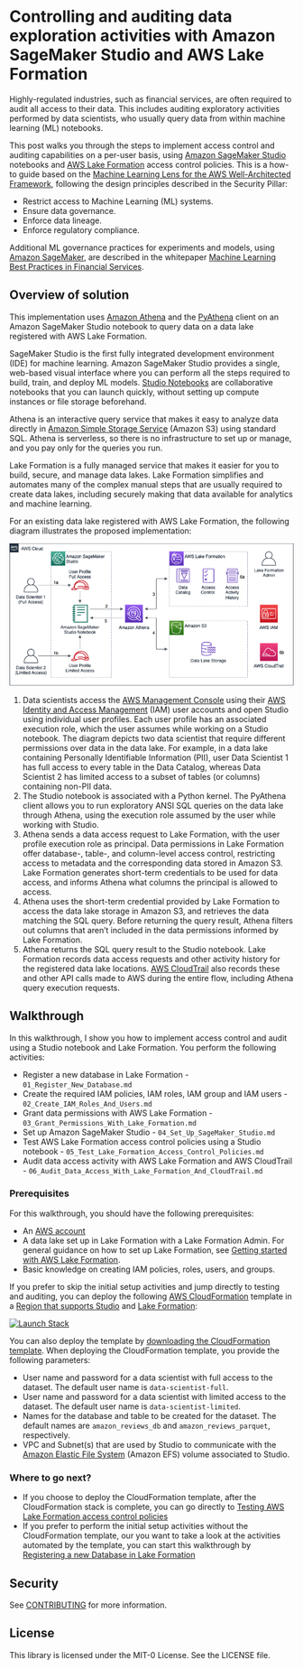 # Controlling and auditing data exploration activities with Amazon SageMaker Studio and AWS Lake Formation

Highly-regulated industries, such as financial services, are often required to audit all access to their data. This includes auditing exploratory activities performed by data scientists, who usually query data from within machine learning (ML) notebooks.

This post walks you through the steps to implement access control and auditing capabilities on a per-user basis, using [Amazon SageMaker Studio](https://docs.aws.amazon.com/sagemaker/latest/dg/studio.html) notebooks and [AWS Lake Formation](https://aws.amazon.com/lake-formation/) access control policies. This is a how-to guide based on the [Machine Learning Lens for the AWS Well-Architected Framework](https://d1.awsstatic.com/whitepapers/architecture/wellarchitected-Machine-Learning-Lens.pdf), following the design principles described in the Security Pillar:

- Restrict access to Machine Learning (ML) systems.
- Ensure data governance.
- Enforce data lineage.
- Enforce regulatory compliance.

Additional ML governance practices for experiments and models, using [Amazon SageMaker](https://aws.amazon.com/sagemaker/), are described in the whitepaper [Machine Learning Best Practices in Financial Services](https://d1.awsstatic.com/whitepapers/machine-learning-in-financial-services-on-aws.pdf).

## Overview of solution
This implementation uses [Amazon Athena](http://aws.amazon.com/athena) and the [PyAthena](https://pypi.org/project/PyAthena/) client on an Amazon SageMaker Studio notebook to query data on a data lake registered with AWS Lake Formation.

SageMaker Studio is the first fully integrated development environment (IDE) for machine learning. Amazon SageMaker Studio provides a single, web-based visual interface where you can perform all the steps required to build, train, and deploy ML models. [Studio Notebooks](https://docs.aws.amazon.com/sagemaker/latest/dg/notebooks.html) are collaborative notebooks that you can launch quickly, without setting up compute instances or file storage beforehand.

Athena is an interactive query service that makes it easy to analyze data directly in [Amazon Simple Storage Service](https://aws.amazon.com/s3/) (Amazon S3) using standard SQL. Athena is serverless, so there is no infrastructure to set up or manage, and you pay only for the queries you run.

Lake Formation is a fully managed service that makes it easier for you to build, secure, and manage data lakes. Lake Formation simplifies and automates many of the complex manual steps that are usually required to create data lakes, including securely making that data available for analytics and machine learning.

For an existing data lake registered with AWS Lake Formation, the following diagram illustrates the proposed implementation:

<p align="center">
	<img src="./images/0SageMakerAuditControl.png" />
</p>

1. Data scientists access the [AWS Management Console](http://aws.amazon.com/console) using their [AWS Identity and Access Management](http://aws.amazon.com/iam) (IAM) user accounts and open Studio using individual user profiles. Each user profile has an associated execution role, which the user assumes while working on a Studio notebook. The diagram depicts two data scientist that require different permissions over data in the data lake. For example, in a data lake containing Personally Identifiable Information (PII), user Data Scientist 1 has full access to every table in the Data Catalog, whereas Data Scientist 2 has limited access to a subset of tables (or columns) containing non-PII data.
2. The Studio notebook is associated with a Python kernel. The PyAthena client allows you to run exploratory ANSI SQL queries on the data lake through Athena, using the execution role assumed by the user while working with Studio.
3. Athena sends a data access request to Lake Formation, with the user profile execution role as principal. Data permissions in Lake Formation offer database-, table-, and column-level access control, restricting access to metadata and the corresponding data stored in Amazon S3. Lake Formation generates short-term credentials to be used for data access, and informs Athena what columns the principal is allowed to access.
4. Athena uses the short-term credential provided by Lake Formation to access the data lake storage in Amazon S3, and retrieves the data matching the SQL query. Before returning the query result, Athena filters out columns that aren’t included in the data permissions informed by Lake Formation.
5. Athena returns the SQL query result to the Studio notebook.
Lake Formation records data access requests and other activity history for the registered data lake locations. [AWS CloudTrail](https://aws.amazon.com/cloudtrail/) also records these and other API calls made to AWS during the entire flow, including Athena query execution requests.

## Walkthrough

In this walkthrough, I show you how to implement access control and audit using a Studio notebook and Lake Formation. You perform the following activities:

- Register a new database in Lake Formation - `01_Register_New_Database.md`
- Create the required IAM policies, IAM roles, IAM group and IAM users - `02_Create_IAM_Roles_And_Users.md`
- Grant data permissions with AWS Lake Formation - `03_Grant_Permissions_With_Lake_Formation.md`
- Set up Amazon SageMaker Studio - `04_Set_Up_SageMaker_Studio.md`
- Test AWS Lake Formation access control policies using a Studio notebook - `05_Test_Lake_Formation_Access_Control_Policies.md`
- Audit data access activity with AWS Lake Formation and AWS CloudTrail - `06_Audit_Data_Access_With_Lake_Formation_And_CloudTrail.md`

### Prerequisites

For this walkthrough, you should have the following prerequisites:

- An [AWS account](https://signin.aws.amazon.com/signin?redirect_uri=https%3A%2F%2Fportal.aws.amazon.com%2Fbilling%2Fsignup%2Fresume&amp;client_id=signup)
- A data lake set up in Lake Formation with a Lake Formation Admin. For general guidance on how to set up Lake Formation, see [Getting started with AWS Lake Formation](https://aws.amazon.com/blogs/big-data/getting-started-with-aws-lake-formation/).
- Basic knowledge on creating IAM policies, roles, users, and groups.

If you prefer to skip the initial setup activities and jump directly to testing and auditing, you can deploy the following [AWS CloudFormation](http://aws.amazon.com/cloudformation) template in a [Region that supports Studio](https://aws.amazon.com/sagemaker/pricing/#Amazon_SageMaker_Pricing_Calculator) and [Lake Formation](https://docs.aws.amazon.com/general/latest/gr/lake-formation.html#lake-formation_region):

[![Launch Stack](https://s3.amazonaws.com/cloudformation-examples/cloudformation-launch-stack.png)](https://console.aws.amazon.com/cloudformation/home#/stacks/create/review?templateURL=https://sagemaker-studio-audit-control.s3.amazonaws.com/SageMakerStudioAuditControlStack.yaml&amp;stackName=SageMakerStudioAuditControl)

You can also deploy the template by [downloading the CloudFormation template](https://sagemaker-studio-audit-control.s3.amazonaws.com/SageMakerStudioAuditControlStack.yaml). When deploying the CloudFormation template, you provide the following parameters:

- User name and password for a data scientist with full access to the dataset. The default user name is `data-scientist-full`.
- User name and password for a data scientist with limited access to the dataset. The default user name is `data-scientist-limited`.
- Names for the database and table to be created for the dataset. The default names are `amazon_reviews_db` and `amazon_reviews_parquet`, respectively.
- VPC and Subnet(s) that are used by Studio to communicate with the [Amazon Elastic File System](https://aws.amazon.com/efs/) (Amazon EFS) volume associated to Studio.

### Where to go next?

- If you choose to deploy the CloudFormation template, after the CloudFormation stack is complete, you can go directly to [Testing AWS Lake Formation access control policies](./05_Test_Lake_Formation_Access_Control_Policies.md)
- If you prefer to perform the initial setup activities without the CloudFormation template, our you want to take a look at the activities automated by the template, you can start this walkthrough by [Registering a new Database in Lake Formation](./01_Register_New_Database.md)

## Security

See [CONTRIBUTING](CONTRIBUTING.md#security-issue-notifications) for more information.

## License

This library is licensed under the MIT-0 License. See the LICENSE file.
